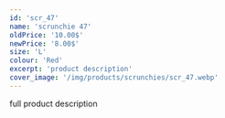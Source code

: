 ```yaml
---
id: 'scr_47'
name: 'scrunchie 47'
oldPrice: '10.00$'
newPrice: '8.00$'
size: 'L'
colour: 'Red'
excerpt: 'product description'
cover_image: '/img/products/scrunchies/scr_47.webp'
---
```

full product description
